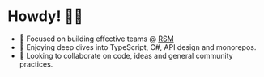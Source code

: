 # Howdy! 👋🏻

- 🔭 Focused on building effective teams @ [RSM](https://github.com/rsm-hcd)
- 🌱 Enjoying deep dives into TypeScript, C#, API design and monorepos.
- 👯 Looking to collaborate on code, ideas and general community practices.
